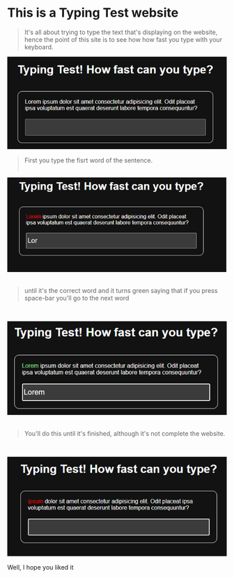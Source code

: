 <h1> This is a Typing Test website </h1>

>It's all about trying to type the text that's displaying on the website, hence the point of this site is to see how how fast you type with your keyboard.

![first print](https://github.com/PeterBaptista/TypingTest/blob/main/website%20photos/type-website.png)

>First you type the fisrt word of the sentence.
<br><br>

![second print](https://github.com/PeterBaptista/TypingTest/blob/main/website%20photos/type-wesbsite%20(1).png)
<br><br>

>until it's the correct word and it turns green saying that if you press space-bar you'll go to the next word
<br>

![third print](https://github.com/PeterBaptista/TypingTest/blob/main/website%20photos/type-website%20(2).png)
<br><br>

>You'll do this until it's finished, although it's not complete the website.
<br>

![last print](https://github.com/PeterBaptista/TypingTest/blob/main/website%20photos/type-website%20(3).png)


Well, I hope you liked it
